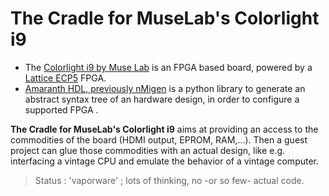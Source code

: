 # The Cradle for MuseLab's Colorlight i9 

* The [Colorlight i9 by Muse Lab](https://fr.aliexpress.com/item/1005003832457085.html) is an FPGA based board, powered by a [Lattice ECP5](https://www.latticesemi.com/Products/FPGAandCPLD/ECP5) FPGA.
* [Amaranth HDL, previously nMigen](https://github.com/amaranth-lang/amaranth) is a python library to generate an abstract syntax tree of an hardware design, in order to configure a supported FPGA .

**The Cradle for MuseLab's Colorlight i9** aims at providing an access to the commodities of the board (HDMI output, EPROM, RAM,...). Then a guest project can glue those commodities with an actual design, like e.g. interfacing a vintage CPU and emulate the behavior of a vintage computer.

> Status : 'vaporware' ; lots of thinking, no -or so few- actual code.
